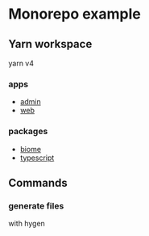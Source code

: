 # Monorepo example

## Yarn workspace

yarn v4

### apps

- [admin](./apps/admin/)
- [web](./apps/web/)

### packages

- [biome](./packages/biome/)
- [typescript](./packages/typescript/)

## Commands

### generate files

with hygen
